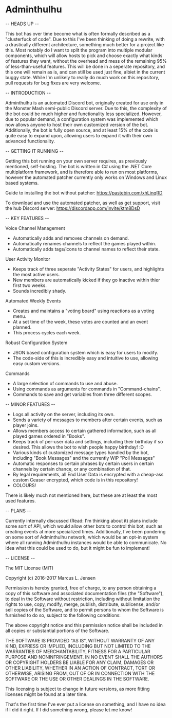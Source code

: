 # Adminthulhu

 -- HEADS UP --

This bot has over time become what is often formally described as a "clusterfuck of code". Due to this I've been thinking of doing a rewrite, with a drastically different architecture, something much better for a project like this. Most notably do I want to split the program into multiple modular components, which will allow hosts to pick and choose exactly what kinds of features they want, without the overhead and mess of the remaining 95% of less-than-useful features. This will be done in a seperate repository, and this one will remain as is, and can still be used just fine, albiet in the current buggy state. While I'm unlikely to really do much work on this repository, pull requests for bug fixes are very welcome.

 -- INTRODUCTION --
 
Adminthulhu is an automated Discord bot, originally created for use only in the Monster Mash semi-public Discord server. Due to this, the complexity of the bot could be much higher and functionality less specialized. However, due to popular demand, a configuration system was implemented which now allows anyone to host their own customized version of the bot. Additionally, the bot is fully open source, and at least 15% of the code is quite easy to expand upon, allowing users to expand it with their own advanced functionality.

 -- GETTING IT RUNNING --
 
Getting this bot running on your own server requires, as previously mentioned, self-hosting. The bot is written in C# using the .NET Core multiplatform framework, and is therefore able to run on most platforms, however the automated patcher currently only works on Windows and Linux based systems.

Guide to installing the bot without patcher: https://pastebin.com/xhLinqRD

To download and use the automated patcher, as well as get support, visit the hub Discord server: https://discordapp.com/invite/ktm8DsD

 -- KEY FEATURES --
 
 Voice Channel Management
  - Automatically adds and removes channels on demand.
  - Automatically renames channels to reflect the games played within.
  - Automatically adds tags/icons to channel names to reflect their state.
  
 User Activity Monitor
  - Keeps track of three seperate "Activity States" for users, and highlights the most active users.
  - New members are automatically kicked if they go inactive within thier first two weeks.
  - Sounds incredibly shady.
  
 Automated Weekly Events
  - Creates and maintains a "voting board" using reactions as a voting menu.
  - At a set time of the week, these votes are counted and an event planned.
  - This process cycles each week.

 Robust Configuration System
  - JSON based configuration system which is easy for users to modify.
  - The code-side of this is incredibly easy and intuitive to use, allowing easy custom versions.
  
 Commands
  - A large selection of commands to use and abuse.
  - Using commands as arguments for commands in "Command-chains".
  - Commands to save and get variables from three different scopes.
  
 -- MINOR FEATURES --
 
  - Logs all activity on the server, including its own.
  - Sends a variety of messages to members after certain events, such as player joins.
  - Allows members access to certain gathered information, such as all played games ordered in "Books".
  - Keeps track of per-user data and settings, including their birthday if so desired. This allows the bot to wish people happy birthday! :D
  - Various kinds of customized message types handled by the bot, including "Book Messages" and the currently WIP "Poll Messages"
  - Automatic responses to certain phrases by certain users in certain channels by certain chance, or any combination of that.
  - By legal requirements, all End User Data is encrypted with a cheap-ass custom Ceaser encrypted, which code is in this repository!
  - COLOURS!
  
There is likely much not mentioned here, but these are at least the most used features.
  
 -- PLANS --
 
 Currently internally discussed (Read: I'm thinking about it) plans include some sort of API, which would allow other bots to control this bot, such as creating events at more specialized times. Additionally, I've been pondering on some sort of Adminthulhu network, which would be an opt-in system where all running Adminthulhu instances would be able to communicate. No idea what this could be used to do, but it might be fun to implement!

 -- LICENSE --
 
 The MIT License (MIT)

Copyright (c) 2016-2017 Marcus L. Jensen

Permission is hereby granted, free of charge, to any person obtaining a copy of this software and associated documentation files (the "Software"), to deal in the Software without restriction, including without limitation the rights to use, copy, modify, merge, publish, distribute, sublicense, and/or sell copies of the Software, and to permit persons to whom the Software is furnished to do so, subject to the following conditions:

The above copyright notice and this permission notice shall be included in all copies or substantial portions of the Software.

THE SOFTWARE IS PROVIDED "AS IS", WITHOUT WARRANTY OF ANY KIND, EXPRESS OR IMPLIED, INCLUDING BUT NOT LIMITED TO THE WARRANTIES OF MERCHANTABILITY, FITNESS FOR A PARTICULAR PURPOSE AND NONINFRINGEMENT. IN NO EVENT SHALL THE AUTHORS OR COPYRIGHT HOLDERS BE LIABLE FOR ANY CLAIM, DAMAGES OR OTHER LIABILITY, WHETHER IN AN ACTION OF CONTRACT, TORT OR OTHERWISE, ARISING FROM, OUT OF OR IN CONNECTION WITH THE SOFTWARE OR THE USE OR OTHER DEALINGS IN THE SOFTWARE.

This licensing is subject to change in future versions, as more fitting licenses might be found at a later time.

That's the first time I've ever put a license on something, and I have no idea if I did it right. If I did something wrong, please let me know!
